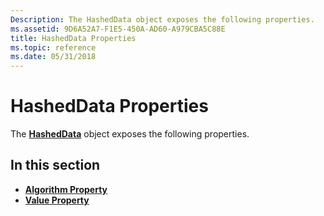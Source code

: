 ```yaml
---
Description: The HashedData object exposes the following properties.
ms.assetid: 9D6A52A7-F1E5-450A-AD60-A979CBA5C88E
title: HashedData Properties
ms.topic: reference
ms.date: 05/31/2018
---
```


# HashedData Properties

The [**HashedData**](hasheddata.md) object exposes the following properties.

## In this section

-   [**Algorithm Property**](hasheddata-algorithm.md)
-   [**Value Property**](hasheddata-value.md)

 

 



